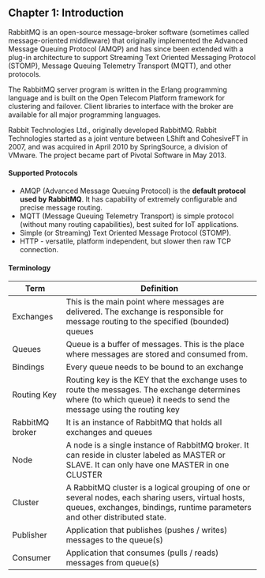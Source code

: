 ﻿## Chapter 1: Introduction
 RabbitMQ is an open-source message-broker software (sometimes called message-oriented middleware) that originally implemented the Advanced Message Queuing Protocol (AMQP) and has since been extended with a plug-in architecture to support Streaming Text Oriented Messaging Protocol (STOMP), Message Queuing Telemetry Transport (MQTT), and other protocols.

The RabbitMQ server program is written in the Erlang programming language and is built on the Open Telecom Platform framework for clustering and failover. Client libraries to interface with the broker are available for all major programming languages.

Rabbit Technologies Ltd., originally developed RabbitMQ. Rabbit Technologies started as a joint venture between LShift and CohesiveFT in 2007, and was acquired in April 2010 by SpringSource, a division of VMware. The project became part of Pivotal Software in May 2013.
 
 #### Supported Protocols
 * AMQP (Advanced Message Queuing Protocol) is the **default protocol used by RabbitMQ**. It has capability of extremely configurable and precise message routing.
*  MQTT (Message Queuing Telemetry Transport) is simple protocol (without many routing capabilities), best suited for IoT applications.
*  Simple (or Streaming) Text Oriented Message Protocol (STOMP).
*  HTTP - versatile, platform independent, but slower then raw TCP connection.

#### Terminology

| Term | Definition |
| ---- | ---------- |
| Exchanges | This is the main point where messages are delivered. The exchange is responsible for message routing to the specified (bounded) queues |
| Queues | Queue is a buffer of messages. This is the place where messages are stored and consumed from. |
| Bindings | Every queue needs to be bound to an exchange |
| Routing Key | Routing key is the KEY that the exchange uses to route the messages. The exchange determines where (to which queue) it needs to send the message using the routing key |
| RabbitMQ broker | It is an instance of RabbitMQ that holds all exchanges and queues |
| Node | A node is a single instance of RabbitMQ broker. It can reside in cluster labeled as MASTER or SLAVE. It can only have one MASTER in one CLUSTER |
| Cluster | A RabbitMQ cluster is a logical grouping of one or several nodes, each sharing users, virtual hosts, queues, exchanges, bindings, runtime parameters and other distributed state. |
| Publisher | Application that publishes (pushes / writes) messages to the queue(s) |
| Consumer | Application that consumes (pulls / reads) messages from queue(s) |
